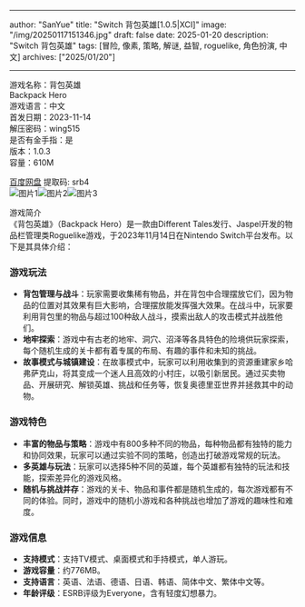 
---
author: "SanYue"
title: "Switch 背包英雄[1.0.5|XCI]"
image: "/img/20250117151346.jpg"
draft: false
date: 2025-01-20
description: "Switch 背包英雄"
tags: [冒险, 像素, 策略, 解谜, 益智, roguelike, 角色扮演, 中文]
archives: ["2025/01/20"]

---

游戏名称：背包英雄   
Backpack Hero    
游戏语言：中文  
首发日期：2023-11-14  
解压密码：wing515  
是否有金手指：是  
版本：1.0.3   
容量：610M

[百度网盘](https://pan.baidu.com/s/1r_Sn35AdOZDgCy2lY8lQDA) 提取码: srb4  
![图片1](/img/7a0777.jpg)![图片2](/img/1d5a73.jpg)![图片3](/img/0cd15d.jpg)  

游戏简介  
《背包英雄》（Backpack Hero）是一款由Different Tales发行、Jaspel开发的物品栏管理类Roguelike游戏，于2023年11月14日在Nintendo Switch平台发布。以下是其具体介绍：

### 游戏玩法
- **背包管理与战斗**：玩家需要收集稀有物品，并在背包中合理摆放它们，因为物品的位置对其效果有巨大影响，合理摆放能发挥强大效果。在战斗中，玩家要利用背包里的物品与超过100种敌人战斗，摸索出敌人的攻击模式并战胜他们。
- **地牢探索**：游戏中有古老的地牢、洞穴、沼泽等各具特色的险境供玩家探索，每个随机生成的关卡都有着专属的布局、有趣的事件和未知的挑战。
- **故事模式与城镇建设**：在故事模式中，玩家可以利用收集到的资源重建家乡哈弗萨克山，将其变成一个迷人且高效的小村庄，以吸引新居民。通过买卖物品、开展研究、解锁英雄、挑战和任务等，恢复奥德里亚世界并拯救其中的动物。

### 游戏特色
- **丰富的物品与策略**：游戏中有800多种不同的物品，每种物品都有独特的能力和协同效果，玩家可以通过实验不同的策略，创造出打破游戏常规的玩法。
- **多英雄与玩法**：玩家可以选择5种不同的英雄，每个英雄都有独特的玩法和技能，探索差异化的游戏风格。
- **随机与挑战并存**：游戏的关卡、物品和事件都是随机生成的，每次游戏都有不同的体验。同时，游戏中的随机小游戏和各种挑战也增加了游戏的趣味性和难度。

### 游戏信息
- **支持模式**：支持TV模式、桌面模式和手持模式，单人游玩。
- **游戏容量**：约776MB。
- **支持语言**：英语、法语、德语、日语、韩语、简体中文、繁体中文等。
- **年龄评级**：ESRB评级为Everyone，含有轻度幻想暴力。
